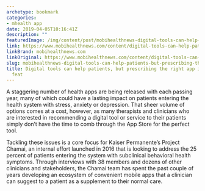 ```yaml
---
archetype: bookmark
categories:
- mhealth app
date: 2019-04-05T10:16:41Z
description: ""
featuredImage: /img/content/post/mobihealthnews-digital-tools-can-help-patients-but-prescribing-the-right-app-is-no-simple-feat.jpg
link: https://www.mobihealthnews.com/content/digital-tools-can-help-patients-prescribing-right-app-no-simple-feat
linkBrand: mobihealthnews.com
linkOriginal: https://www.mobihealthnews.com/content/digital-tools-can-help-patients-prescribing-right-app-no-simple-feat
slug: mobihealthnews-digital-tools-can-help-patients-but-prescribing-the-right-app-is-no-simple-feat
title: Digital tools can help patients, but prescribing the right app is no simple
  feat
---
```

A staggering number of health apps are being released with each passing year, many of which could have a lasting impact on patients entering the health system with stress, anxiety or depression. That sheer volume of options comes at a cost, however, as many therapists and clinicians who are interested in recommending a digital tool or service to their patients simply don’t have the time to comb through the App Store for the perfect tool.

Tackling these issues is a core focus for Kaiser Permanente’s Project Chamai, an internal effort launched in 2016 that is looking to address the 25 percent of patients entering the system with subclinical behavioral health symptoms. Through interviews with 38 members and dozens of other clinicians and stakeholders, the Chamai team has spent the past couple of years developing an ecosystem of convenient mobile apps that a clinician can suggest to a patient as a supplement to their normal care.

